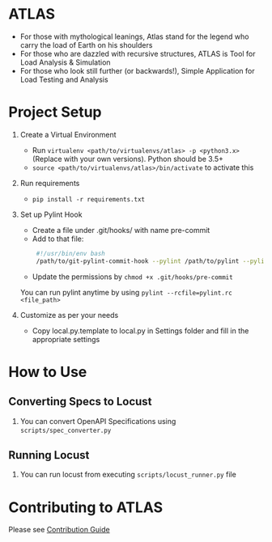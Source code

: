 ATLAS
=======

- For those with mythological leanings, Atlas stand for the legend who carry the load of Earth on his shoulders
- For those who are dazzled with recursive structures, ATLAS is Tool for Load Analysis & Simulation
- For those who look still further (or backwards!), Simple Application for Load Testing and Analysis


Project Setup
======

1. Create a Virtual Environment
    - Run `virtualenv <path/to/virtualenvs/atlas> -p <python3.x>`
     (Replace <variables> with your own versions). Python should be 3.5+
    - `source <path/to/virtualenvs/atlas>/bin/activate` to activate this

2. Run requirements
    - `pip install -r requirements.txt`


3. Set up Pylint Hook
    - Create a file under .git/hooks/ with name pre-commit
    - Add to that file:
       ```bash
        #!/usr/bin/env bash
        /path/to/git-pylint-commit-hook --pylint /path/to/pylint --pylintrc pylint.rc
       ```
    - Update the permissions by `chmod +x .git/hooks/pre-commit`

    You can run pylint anytime by using `pylint --rcfile=pylint.rc <file_path>`

4. Customize as per your needs
    - Copy local.py.template to local.py in Settings folder and fill in the appropriate settings


How to Use
===========

Converting Specs to Locust
------
1. You can convert OpenAPI Specifications using `scripts/spec_converter.py`

Running Locust
------
1. You can run locust from executing `scripts/locust_runner.py` file


Contributing to ATLAS
=========

Please see [Contribution Guide](docs/Contributing.md)

